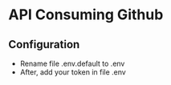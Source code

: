 # API Consuming Github

## Configuration
* Rename file .env.default to .env
* After, add your token in file .env